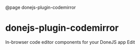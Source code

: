 @page donejs-plugin-codemirror

# donejs-plugin-codemirror

In-browser code editor components for your DoneJS app Edit
